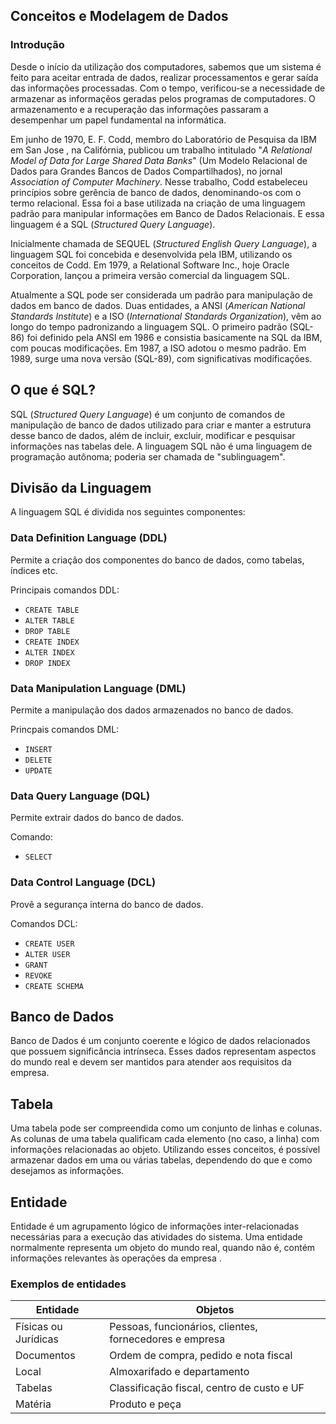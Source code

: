 ## Conceitos e Modelagem de Dados

### Introdução 
Desde o início da utilização dos computadores, sabemos que um sistema é feito para aceitar entrada de dados, realizar processamentos e gerar saída das informações processadas. Com o tempo, verificou-se a necessidade de armazenar as informaçẽos geradas pelos programas de computadores. O armazenamento e a recuperação das informações passaram a desempenhar um papel fundamental na informática. 

Em junho de 1970, E. F. Codd, membro do Laboratório de Pesquisa da IBM em San Jose , na Califórnia, publicou um trabalho intitulado "*A Relational Model of Data for Large Shared Data Banks*" (Um Modelo Relacional de Dados para Grandes Bancos de Dados Compartilhados), no jornal *Association of Computer Machinery*. Nesse trabalho, Codd estabeleceu princípios sobre gerência de banco de dados, denominando-os com o termo relacional. Essa foi a base utilizada na criação de uma linguagem padrão para manipular informações em Banco de Dados Relacionais. E essa linguagem é a SQL (*Structured Query Language*).

Inicialmente chamada de SEQUEL (*Structured English Query Language*), a linguagem SQL foi concebida e desenvolvida pela IBM, utilizando os conceitos de Codd. Em 1979, a Relational Software Inc., hoje Oracle Corporation, lançou a primeira versão comercial da linguagem SQL. 

Atualmente a SQL pode ser considerada um padrão para manipulação de dados em banco de dados. Duas entidades, a ANSI (*American National Standards Institute*) e a ISO (*International Standards Organization*), vêm ao longo do tempo padronizando a linguagem SQL. O primeiro padrão (SQL-86) foi definido pela ANSI em 1986 e consistia basicamente na SQL da IBM, com poucas modificações. Em 1987, a ISO adotou o mesmo padrão. Em 1989, surge uma nova versão (SQL-89), com significativas modificações.

## O que é SQL? 
SQL (*Structured Query Language*) é um conjunto de comandos de manipulação de banco de dados utilizado para criar e manter a estrutura desse banco de dados, além de incluir, excluir, modificar e pesquisar informações nas tabelas dele. A linguagem SQL não é uma linguagem de programação autônoma; poderia ser chamada de "sublinguagem". 

## Divisão da Linguagem 

A linguagem SQL é dividida nos seguintes componentes: 

### Data Definition Language (DDL)
Permite a criação dos componentes do banco de dados, como tabelas, índices etc. 

Principais comandos DDL: 

* `CREATE TABLE` 
* `ALTER TABLE` 
* `DROP TABLE` 
* `CREATE INDEX`
* `ALTER INDEX`
* `DROP INDEX`  

### Data Manipulation Language (DML)
Permite a manipulação dos dados armazenados no banco de dados. 

Princpais comandos DML: 

* `INSERT`
* `DELETE`
* `UPDATE`

### Data Query Language (DQL)
Permite extrair dados do banco de dados. 

Comando: 

* `SELECT`

### Data Control Language (DCL)
Provê a segurança interna do banco de dados. 

Comandos DCL:

* `CREATE USER`
* `ALTER USER`
* `GRANT`
* `REVOKE`
* `CREATE SCHEMA`

## Banco de Dados 
Banco de Dados é um conjunto coerente e lógico de dados relacionados que possuem significância intrínseca. Esses dados representam aspectos do mundo real e devem ser mantidos para atender aos requisitos da empresa. 

## Tabela 
Uma tabela pode ser compreendida como um conjunto de linhas e colunas. As colunas de uma tabela qualificam cada elemento (no caso, a linha) com informações relacionadas ao objeto.
Utilizando esses conceitos, é possível armazenar dados em uma ou várias tabelas, dependendo do que e como desejamos as informações. 

## Entidade 
Entidade é um agrupamento lógico de informações inter-relacionadas necessárias para a execução das atividades do sistema. Uma entidade normalmente representa um objeto do mundo real, quando não é, contém informações relevantes às operações da empresa .

### Exemplos de entidades 
Entidade | Objetos 
---------------------|-------------------
Físicas ou Jurídicas | Pessoas, funcionários, clientes, fornecedores e empresa   
Documentos | Ordem de compra, pedido e nota fiscal
Local | Almoxarifado e departamento
Tabelas | Classificação fiscal, centro de custo e UF
Matéria | Produto e peça 
